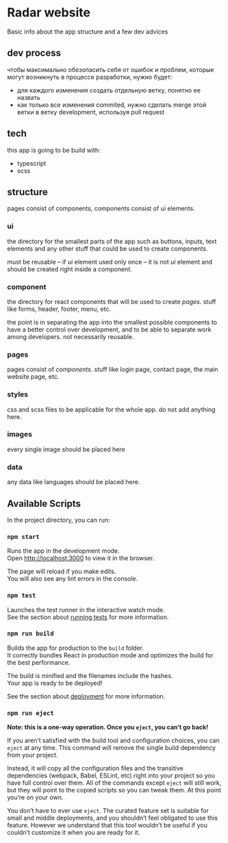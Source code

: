 # Radar website
Basic info about the app structure and a few dev advices

## dev process
чтобы максимально обезопасить себя от ошибок и проблем, которые могут возникнуть в процессе разработки, нужно будет:
* для каждого изменения создать отдельную ветку, понятно ее назвать
* как только все изменения commited, нужно сделать merge этой ветки в ветку development, используя pull request

## tech
this app is going to be build with:

* typescript
* scss

## structure
pages consist of components, components consist of ui elements. 

### ui
the directory for the smallest parts of the app such as buttons, inputs, text elements and any other stuff that could be used to create components. 

must be reusable – if _ui_ element used only once – it is not _ui_ element and should be created right inside a component.

### component 
the directory for react components that will be used to create _pages_. stuff like forms, header, footer, menu, etc.

the point is in separating the app into the smallest possible components to have a better control over development, and to be able to separate work among developers. not necessarily reusable.

### pages
pages consist of _components_. stuff like login page, contact page, the main website page, etc. 

### styles
css and scss files to be applicable for the whole app. do not add anything here.

### images
every single image should be placed here

### data 
any data like languages should be placed here.

## Available Scripts
In the project directory, you can run:

### `npm start`
Runs the app in the development mode.\
Open [http://localhost:3000](http://localhost:3000) to view it in the browser.

The page will reload if you make edits.\
You will also see any lint errors in the console.

### `npm test`
Launches the test runner in the interactive watch mode.\
See the section about [running tests](https://facebook.github.io/create-react-app/docs/running-tests) for more information.

### `npm run build`
Builds the app for production to the `build` folder.\
It correctly bundles React in production mode and optimizes the build for the best performance.

The build is minified and the filenames include the hashes.\
Your app is ready to be deployed!

See the section about [deployment](https://facebook.github.io/create-react-app/docs/deployment) for more information.

### `npm run eject`
**Note: this is a one-way operation. Once you `eject`, you can’t go back!**

If you aren’t satisfied with the build tool and configuration choices, you can `eject` at any time. This command will remove the single build dependency from your project.

Instead, it will copy all the configuration files and the transitive dependencies (webpack, Babel, ESLint, etc) right into your project so you have full control over them. All of the commands except `eject` will still work, but they will point to the copied scripts so you can tweak them. At this point you’re on your own.

You don’t have to ever use `eject`. The curated feature set is suitable for small and middle deployments, and you shouldn’t feel obligated to use this feature. However we understand that this tool wouldn’t be useful if you couldn’t customize it when you are ready for it.